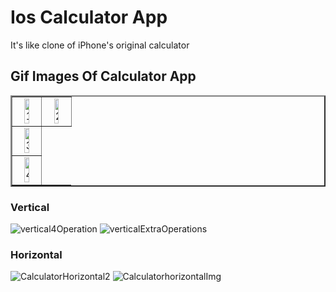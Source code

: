 # **Ios Calculator App**
It's like clone of iPhone's original calculator
## **Gif Images Of Calculator App**


<table border=2>
  <tr align=center>
    <td><img src="https://user-images.githubusercontent.com/34661162/157936920-bd743519-9eeb-48c8-8a1c-c2e24af45b9a.gif" alt="1" width=50%></td>
    <td><img src="https://user-images.githubusercontent.com/34661162/157936939-e31a4454-8881-4fa5-aab6-a5e1453bd1ff.gif" alt="2" width=50%></td>
  </tr>
  <tr align=center>
    <td><img src="https://user-images.githubusercontent.com/34661162/157936949-ee15479b-a7a4-46ef-a77d-4776cfbb1c78.gif" alt="3" width=50%></td>
  </tr>
  <tr align=center>
    <td><img src="https://user-images.githubusercontent.com/34661162/157936956-6a8f7257-d8c3-4eba-9cbb-32e3207b123c.gif" alt="4" width=50%></td>
  </tr>
</table>

### Vertical
![vertical4Operation](https://user-images.githubusercontent.com/34661162/157936920-bd743519-9eeb-48c8-8a1c-c2e24af45b9a.gif)
![verticalExtraOperations](https://user-images.githubusercontent.com/34661162/157936939-e31a4454-8881-4fa5-aab6-a5e1453bd1ff.gif)

### Horizontal
![CalculatorHorizontal2](https://user-images.githubusercontent.com/34661162/157936949-ee15479b-a7a4-46ef-a77d-4776cfbb1c78.gif)
![CalculatorhorizontalImg](https://user-images.githubusercontent.com/34661162/157936956-6a8f7257-d8c3-4eba-9cbb-32e3207b123c.gif)
